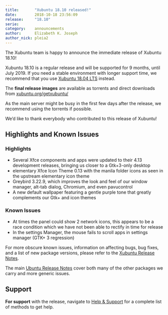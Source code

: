 ```yaml
---
title:       "Xubuntu 18.10 released!"
date:        2018-10-18 23:56:09
release:     "18.10"
serie:       
category:    announcements
author:      Elizabeth K. Joseph
author_nick: pleia2
---
```


The Xubuntu team is happy to announce the immediate release of Xubuntu 18.10!

Xubuntu 18.10 is a regular release and will be supported for 9 months, until July 2019. If you need a stable environment with longer support time, we recommend that you use [Xubuntu 18.04 LTS](https://xubuntu.org/release/18-04/) instead.

The **final release images** are available as torrents and direct downloads from [xubuntu.org/getxubuntu/](https://xubuntu.org/getxubuntu/)

As the main server might be busy in the first few days after the release, we recommend using the torrents if possible.

We’d like to thank everybody who contributed to this release of Xubuntu!

Highlights and Known Issues
---------------------------

### Highlights

- Several Xfce components and apps were updated to their 4.13 development releases, bringing us closer to a Gtk+3-only desktop
- elementary Xfce Icon Theme 0.13 with the manila folder icons as seen in the upstream elementary icon theme
- Greybird 3.22.9, which improves the look and feel of our window manager, alt-tab dialog, Chromium, and even pavucontrol
- A new default wallpaper featuring a gentle purple tone that greatly complements our Gtk+ and icon themes

### Known Issues

- At times the panel could show 2 network icons, this appears to be a race condition which we have not been able to rectify in time for release
- In the settings Manager, the mouse fails to scroll apps in settings manager (GTK+ 3 regression)

For more obscure known issues, information on affecting bugs, bug fixes, and a list of new package versions, please refer to the [Xubuntu Release Notes](http://wiki.xubuntu.org/releases/18.10/release-notes "Xubuntu 18.10 Release Notes").

The main [Ubuntu Release Notes](https://wiki.ubuntu.com/CosmicCuttlefish/ReleaseNotes) cover both many of the other packages we carry and more generic issues.

Support
-------

**For support** with the release, navigate to [Help &amp; Support](https://xubuntu.org/help/) for a complete list of methods to get help.
